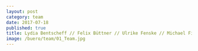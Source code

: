 ```yaml
---
layout: post
category: team
date: 2017-07-18
published: true
title: Lydia Bentscheff // Felix Büttner // Ulrike Fenske // Michael Filser // Sybille Frederiks // Maria Garcia Barrera // Daniel Gleißenberg // Theresa Grave // Astrid Hiljegerdes // Takuto Ihara // Hans-Jürgen Keisel // Martin Kranich // Paul Ludwig // Milanko Moraske // Ralf Nägele // Jürgen Ruf // Anna Topolnicka // Ulrike Vogel // Verena Wiederholt // Karin Willke // Nancy Zimmermann
image: /buero/team/01_Team.jpg
---
```

